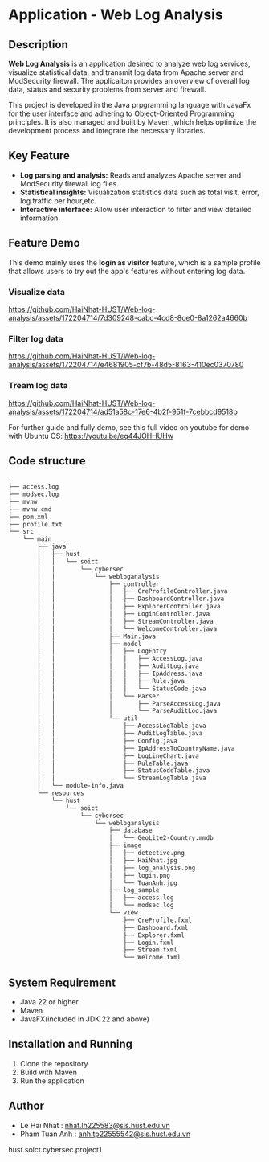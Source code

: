 # Application - Web Log Analysis

## Description
 **Web Log Analysis** is an application desined to analyze web log services, visualize statistical data, and transmit log data from Apache server and ModSecurity firewall. The applicaiton provides an overview of overall log data, status and security problems from server and firewall.

This project is developed in the Java prpgramming language with JavaFx for the user interface and adhering to Object-Oriented Programming principles. It is also managed and built by Maven ,which helps optimize the development process and integrate the necessary libraries.
## Key Feature
- **Log parsing and analysis:** Reads and analyzes Apache server and ModSecurity firewall log files.
- **Statistical insights:** Visualization statistics data such as total visit, error, log traffic per hour,etc.
- **Interactive interface:** Allow user interaction to filter and view detailed information.
## Feature Demo
This demo mainly uses the **login as visitor** feature, which is a sample profile that allows users to try out the app's features without entering log data.
### Visualize data
https://github.com/HaiNhat-HUST/Web-log-analysis/assets/172204714/7d309248-cabc-4cd8-8ce0-8a1262a4660b
### Filter log data
https://github.com/HaiNhat-HUST/Web-log-analysis/assets/172204714/e4681905-cf7b-48d5-8163-410ec0370780
### Tream log data
https://github.com/HaiNhat-HUST/Web-log-analysis/assets/172204714/ad51a58c-17e6-4b2f-951f-7cebbcd9518b

For further guide and fully demo, see this full video on youtube for demo with Ubuntu OS: https://youtu.be/eq44JOHHUHw

## Code structure
```bash
.
├── access.log
├── modsec.log
├── mvnw
├── mvnw.cmd
├── pom.xml
├── profile.txt
└── src
    └── main
        ├── java
        │   ├── hust
        │   │   └── soict
        │   │       └── cybersec
        │   │           └── webloganalysis
        │   │               ├── controller
        │   │               │   ├── CreProfileController.java
        │   │               │   ├── DashboardController.java
        │   │               │   ├── ExplorerController.java
        │   │               │   ├── LoginController.java
        │   │               │   ├── StreamController.java
        │   │               │   └── WelcomeController.java
        │   │               ├── Main.java
        │   │               ├── model
        │   │               │   ├── LogEntry
        │   │               │   │   ├── AccessLog.java
        │   │               │   │   ├── AuditLog.java
        │   │               │   │   ├── IpAddress.java
        │   │               │   │   ├── Rule.java
        │   │               │   │   └── StatusCode.java
        │   │               │   └── Parser
        │   │               │       ├── ParseAccessLog.java
        │   │               │       └── ParseAuditLog.java
        │   │               └── util
        │   │                   ├── AccessLogTable.java
        │   │                   ├── AuditLogTable.java
        │   │                   ├── Config.java
        │   │                   ├── IpAddressToCountryName.java
        │   │                   ├── LogLineChart.java
        │   │                   ├── RuleTable.java
        │   │                   ├── StatusCodeTable.java
        │   │                   └── StreamLogTable.java
        │   └── module-info.java
        └── resources
            └── hust
                └── soict
                    └── cybersec
                        └── webloganalysis
                            ├── database
                            │   └── GeoLite2-Country.mmdb
                            ├── image
                            │   ├── detective.png
                            │   ├── HaiNhat.jpg
                            │   ├── log_analysis.png
                            │   ├── login.png
                            │   └── TuanAnh.jpg
                            ├── log_sample
                            │   ├── access.log
                            │   └── modsec.log
                            └── view
                                ├── CreProfile.fxml
                                ├── Dashboard.fxml
                                ├── Explorer.fxml
                                ├── Login.fxml
                                ├── Stream.fxml
                                └── Welcome.fxml
```
## System Requirement
- Java 22 or higher
- Maven
- JavaFX(included in JDK 22 and above)
## Installation and Running
1. Clone the repository
2. Build with Maven
3. Run the application

## Author
- Le Hai Nhat : nhat.lh225583@sis.hust.edu.vn
- Pham Tuan Anh : anh.tp22555542@sis.hust.edu.vn

hust.soict.cybersec.project1

